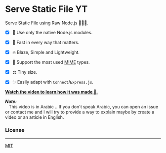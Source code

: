 # Serve Static File YT

Serve Static File using Raw Node.js 🧙🏼‍♂️.

  - [x] 🐢 Use only the native Node.js modules.
  - [x] 🚀 Fast in every way that matters.
  - [x] 🔥 Blaze, Simple and Lightweight.
  - [x] 🎯 Support the most used [MIME](mime-url) types.
  - [x] ⚖️ Tiny size.
  - [x] ✨ Easily adapt with `Connect`/`Express.js`.


[**Watch the video to learn how it was made 👀.**][youtube-link]

***Note:*** <br/>
&nbsp;&nbsp; This video is in Arabic .. If you don't speak Arabic, you can open an issue or contact me and I will try to provide a way to explain maybe by create a video or an article in English.


### License
---

[MIT][license-link]


[mime_url]: https://developer.mozilla.org/ar/docs/Web/HTTP/Basics_of_HTTP/MIME_types

[youtube-link]: https://youtu.be/yry5XM3Njec 

[license-link]: LICENSE
